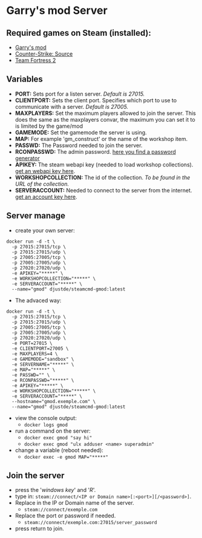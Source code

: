 # Garry's mod Server

## Required games on Steam (installed):
* [Garry's mod](https://store.steampowered.com/app/4000/Garrys_Mod/)
* [Counter-Strike: Source](https://store.steampowered.com/app/240/CounterStrike_Source/?l=german)
* [Team Fortress 2](https://store.steampowered.com/app/440/Team_Fortress_2/)

## Variables
* __PORT:__ Sets port for a listen server. _Default is 27015._
* __CLIENTPORT:__ Sets the client port. Specifies which port to use to communicate with a server. _Default is 27005._
* __MAXPLAYERS:__ Set the maximum players allowed to join the server. This does the same as the maxplayers convar, the maximum you can set it to is limited by the game/mod
* __GAMEMODE:__ Set the gamemode the server is using. 
* __MAP:__ For example 'gm_construct' or the name of the workshop item.
* __PASSWD:__ The Password needed to join the server.
* __RCONPASSWD:__ The admin password. [here you find a password generator](https://passwordsgenerator.net)
* __APIKEY:__ The steam webapi key (needed to load workshop collections). [get an webapi key here](https://steamcommunity.com/dev/apikey).
* __WORKSHOPCOLLECTION:__ The id of the collection. _To be found in the URL of the collection._
* __SERVERACCOUNT:__ Needed to connect to the server from the internet. [get an account key here](https://steamcommunity.com/dev/managegameservers).

## Server manage
* create your own server: 
```
docker run -d -t \
  -p 27015:27015/tcp \
  -p 27015:27015/udp \
  -p 27005:27005/tcp \
  -p 27005:27005/udp \
  -p 27020:27020/udp \
  -e APIKEY="*****" \
  -e WORKSHOPCOLLECTION="*****" \
  -e SERVERACCOUNT="*****" \
  --name="gmod" djustde/steamcmd-gmod:latest
```
* The advaced way:
```
docker run -d -t \
  -p 27015:27015/tcp \
  -p 27015:27015/udp \
  -p 27005:27005/tcp \
  -p 27005:27005/udp \
  -p 27020:27020/udp \
  -e PORT=27015 \
  -e CLIENTPORT=27005 \
  -e MAXPLAYERS=4 \
  -e GAMEMODE="sandbox" \
  -e SERVERNAME="*****" \
  -e MAP="*****" \
  -e PASSWD="" \
  -e RCONPASSWD="*****" \
  -e APIKEY="*****" \
  -e WORKSHOPCOLLECTION="*****" \
  -e SERVERACCOUNT="*****" \
  --hostname="gmod.exemple.com" \
  --name="gmod" djustde/steamcmd-gmod:latest
```
* view the console output: 
  * `docker logs gmod`
* run a command on the server: 
  * `docker exec gmod "say hi"`
  * `docker exec gmod "ulx adduser <name> superadmin"`
* change a variable (reboot needed): 
  * `docker exec -e gmod MAP="*****"`

## Join the server
* press the '_windows key_' and '_R_'.
* type in: `steam://connect/<IP or Domain name>[:<port>][/<password>]`.
* Replace in the IP or Domain name of the server.
  * `steam://connect/exemple.com`
* Replace the port or password if needed.
  * `steam://connect/exemple.com:27015/server_password`
* press return to join.
